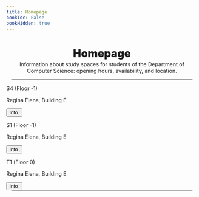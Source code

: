 ```yaml
---
title: Homepage
bookToc: False
bookHidden: true
---
```


<h1 align="center" class="title_grad" style="font-weight: 900">Homepage</h1>

<p align="center" style="margin-top: -15px">Information about study spaces for students of the Department of Computer Science: opening hours, availability, and location.</p>

<div style="width: 95%; height: 1px; background-color: #606060; margin-left: auto; margin-right: auto"></div>

<div class="home_evid">
    <div class="home_page degree_choice_page" id="degree_choice_informatica" style="align-items: center">
        <p class="home_box_text_title degree_choice_box_text_title" id="home_wiki_text">S4 (Floor -1)</p>
        <p class="home_box_text degree_choice_box_text">Regina Elena, Building E</p>
        <button class="explore_more" onclick="window.location.href = 's4/'">Info&nbsp<i class="fa-solid fa-arrow-right"></i></button>
    </div>
    <div class="home_page degree_choice_page" id="degree_choice_computer_science" style="align-items: center">
        <p class="home_box_text_title degree_choice_box_text_title" id="home_enroll_text">S1 (Floor -1)</p>
        <p class="home_box_text degree_choice_box_text">Regina Elena, Building E</p>
        <button class="explore_more" onclick="window.location.href = 's1/'">Info&nbsp<i class="fa-solid fa-arrow-right"></i></button>
    </div>
    <div class="home_page degree_choice_page" id="degree_choice_acsai" style="align-items: center">
        <p class="home_box_text_title degree_choice_box_text_title" id="home_enroll_text">T1 (Floor 0)</p>
        <p class="home_box_text degree_choice_box_text">Regina Elena, Building E</p>
        <button class="explore_more" onclick="window.location.href = 't1/'">Info&nbsp<i class="fa-solid fa-arrow-right"></i></button>
    </div>
</div>

<div style="width: 95%; height: 1px; background-color: #606060; margin-left: auto; margin-right: auto"></div>
